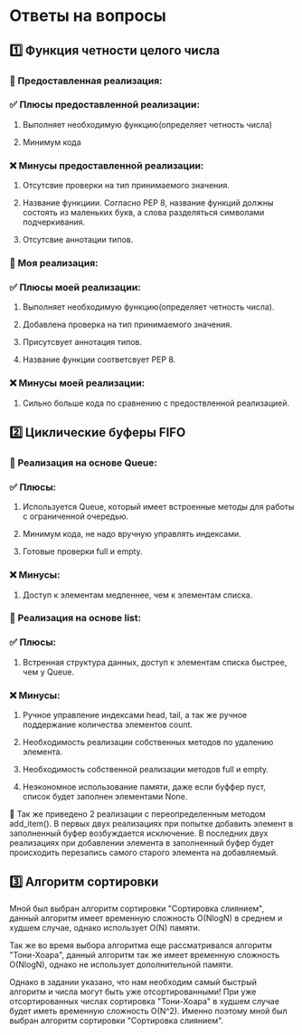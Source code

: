 # Ответы на вопросы
## 1️⃣ Функция четности целого числа

### 🔹 Предоставленная реализация:

### ✅ Плюсы предоставленной реализации:

1. Выполняет необходимую функцию(определяет четность числа)

2. Минимум кода

### ❌ Минусы предоставленной реализации:

1. Отсутсвие проверки на тип принимаемого значения.

2. Название функциии. Согласно PEP 8, название функций должны состоять из маленьких букв, а слова разделяться символами подчеркивания.

3. Отсутсвие аннотации типов.

### 🔹 Моя реализация:

### ✅ Плюсы моей реализации:

1. Выполняет необходимую функцию(определяет четность числа).

2. Добавлена проверка на тип принимаемого значения.
    
3. Присутсвует аннотация типов.
    
4. Название функции соответсвует PEP 8.

### ❌ Минусы моей реализации:
    
1. Сильно больше кода по сравнению с предоствленной реализацией.

## 2️⃣ Циклические буферы FIFO

### 🔹 Реализация на основе Queue:

### ✅ Плюсы:

1. Используется Queue, который имеет встроенные методы для работы с ограниченной очередью.

2. Минимум кода, не надо вручную управлять индексами.

3. Готовые проверки full и empty.

### ❌ Минусы:

1. Доступ к элементам медленнее, чем к элементам списка.

### 🔹 Реализация на основе list:

### ✅ Плюсы:

1. Встренная структура данных, доступ к элементам списка быстрее, чем у Queue.

### ❌ Минусы:

1. Ручное управление индексами head, tail, а так же ручное поддержание количества элементов count.

2. Необходимость реализации собственных методов по удалению элемента.

3. Необходимость собственной реализации методов full и empty.

4. Неэкономное использование памяти, даже если буффер пуст, список будет заполнен элементами None. 

🔹 Так же приведено 2 реализации с переопределенным методом add_item(). В первых двух реализациях при попытке добавить элемент в заполненный буфер возбуждается исключение. В последних двух реализациях при добавлении элемента в заполненный буфер будет происходить перезапись самого старого элемента на добавляемый.

## 3️⃣ Алгоритм сортировки

Мной был выбран алгоритм сортировки "Сортировка слиянием", данный алгоритм имеет временную сложность O(NlogN) в среднем и худшем случае, однако использует O(N) памяти.

Так же во время выбора алгоритма еще рассматривался алгоритм "Тони-Хоара", данный алгоритм так же имеет временную сложность O(NlogN), однако не использует дополнительной памяти. 

Однако в задании указано, что нам необходим самый быстрый алгоритм и числа могут быть уже отсортированными! При уже отсортированных числах сортировка "Тони-Хоара" в худшем случае будет иметь временную сложность O(N^2). Именно поэтому мной был выбран алгоритм сортировки "Сортировка слиянием".

